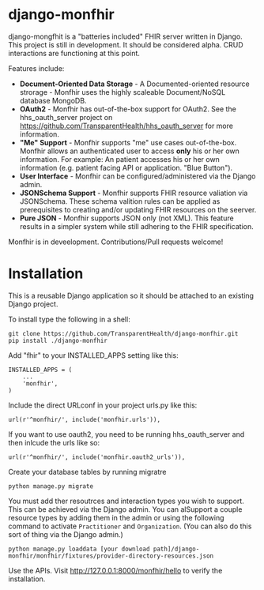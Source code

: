 django-monfhir
==============

django-mongfhit is a "batteries included" FHIR server written in Django. 
This project is still in development. It should be considered alpha. 
CRUD interactions are functioning at this point.

Features include:


* **Document-Oriented Data Storage** - A Documented-oriented resource strorage - Monfhir uses the highly scaleable Document/NoSQL database MongoDB.
* **OAuth2** - Monfhir has out-of-the-box support for OAuth2. See the  hhs_oauth_server project on https://github.com/TransparentHealth/hhs_oauth_server for more information.
* **"Me" Support** - Monfhir supports "me" use cases out-of-the-box.  Monfhir allows an authenticated user to access **only** his or her own information. For example: An patient accesses his or her own information (e.g. patient facing API or application. "Blue Button").
* **User Interface** - Monfhir can be configured/administered via the Django admin.
* **JSONSchema Support** - Monfhir supports FHIR resource valiation via  JSONSchema. These schema valition rules can be applied as prerequisites to creating and/or updating FHIR resources on the seerver.
* **Pure JSON** - Monfhir supports JSON only (not XML). This feature results in a simpler system while still adhering to the FHIR specification.



Monfhir is in deveelopment.  Contributions/Pull requests welcome!


Installation
============

This is a reusable Django application so it should be attached to an existing Django project.

To install type the following in a shell:

    git clone https://github.com/TransparentHealth/django-monfhir.git
    pip install ./django-monfhir
    

Add "fhir" to your INSTALLED_APPS setting like this:

    INSTALLED_APPS = (
        ...
        'monfhir',
    )

Include the direct URLconf in your project urls.py like this:

    url(r'^monfhir/', include('monfhir.urls')),


If you want to use oauth2, you need to be running hhs_oauth_server and then inlcude the urls like so:


    url(r'^monfhir/', include('monfhir.oauth2_urls')),

Create your database tables by running migratre


    python manage.py migrate

You must add ther resoutrces and interaction types you wish to support.  This can be achieved via the Django admin.
You can alSupport a couple resource types by adding them in the admin or 
using the following command to activate `Practitioner` and `Organization`. 
(You can also do this sort of thing via the Django admin.)


    python manage.py loaddata [your download path]/django-monfhir/monfhir/fixtures/provider-directory-resources.json

Use the APIs. Visit http://127.0.0.1:8000/monfhir/hello to verify the installation.

